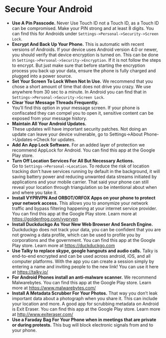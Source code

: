 # Secure Your Android

* **Use A Pin Passcode.** 
Never Use Touch ID not a Touch ID, as a Touch ID can be compromised. Make your PIN strong and at least 8 digits. You can find this for Androids under `Settings->Personal->Security->Screen Lock`.
* **Encrypt And Back Up Your Phone.** 
This is automatic with recent versions of Androids. If your device uses Android version 4.0 or newer, you should verify that device encryption is turned on. This can be done in `Settings->Personal->Security->Encryption`. If it is not follow the steps to encrypt. But just make sure that before starting the encryption process you back up your data, ensure the phone is fully charged and plugged into a power source.
* **Set Your Screen To Lock When Not In Use.** 
We recommend that you chose a short amount of time that does not drive you crazy. We use anywhere from 30 sec to a minute. In Android you can find that in `Settings->Personal->Security->Screen Lock`.
* **Clear Your Message Threads Frequently.**  
You’ll find this option in your message screen.  If your phone is confiscated they can compel you to open it, sensitive content can be exposed from your message history.
* **Maintain All Your Android Updates.**  
These updates will have important security patches.  Not doing an update can leave your device vulnerable, go to Settings->About Phone->Updates->Check for updates.
* **Add An App Lock Software.** 
For an added layer of protection we recommend AppLock for Android. You can find this app at the Google Play store.
* **Turn Off Location Services For All But Necessary Actions.**  
Go to `Settings->Personal->Location`. To reduce the risk of location tracking don’t have services running by default in the background, it will saving battery power and reducing unwanted data streams initiated by applications and your mobile carrier. That said your phone can still reveal your location through triangulation so be intentional about when and where you take it.
* **Install VYPRVPN And ORBOT/ORFOX Apps on your phone to protect your network access.** 
This allows you to anonymize your network traffic and bypass filtering happening at your internet service provider. You can find this app at the Google Play store. Learn more at https://goldenfrog.com/vyprvpn
* **Install Duckduckgo As Your New Web Browser And Search Engine.**  
Duckduckgo does not track your data, you can be confident that you are not growing a data profile, which can be used to profile you by corporations and the government. You can find this app at the Google Play store. Learn more at https://duckduckgo.com
* **Use Talky to replace skype, google hangouts and audio calls.** Talky is end-to-end encrypted and can be used across android, iOS, and all computer platforms. With the app you can create a session simply by entering a name and inviting people to the new link! You can use it here at https://talky.io/
* **For Android Phones install an anti-malware scanner.**  We recommend Malwarebytes. You can find this app at the Google Play store. Learn more at https://www.malwarebytes.com/
* **Install A Metadata Scrubber For Your Photos.** That way you don’t leak important data about a photograph when you share it. This can include your location and more. A good app for scrubbing metadata on Android is Exit Eraser. You can find this app at the Google Play store. Learn more at http://www.exiteraser.com/
* **Use a Faraday Bag For Your Phone when in meetings that are private or during protests.** This bug will block electronic signals from and to your phone.

